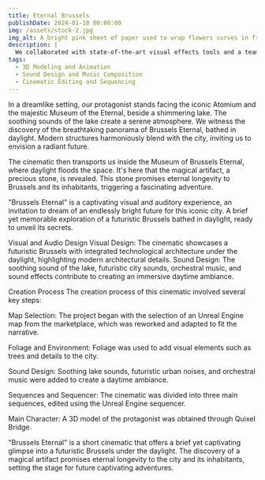 ```yaml
---
title: Eternal Brussels
publishDate: 2024-01-10 00:00:00
img: /assets/stock-2.jpg
img_alt: A bright pink sheet of paper used to wrap flowers curves in front of rich blue background
description: |
  We collaborated with state-of-the-art visual effects tools and a team of 3D artists to craft stunning, AI-enhanced visuals that immerse viewers in the futuristic world of Brussels Eternal.
tags:
  - 3D Modeling and Animation
  - Sound Design and Music Composition
  - Cinematic Editing and Sequencing
---
```


In a dreamlike setting, our protagonist stands facing the iconic Atomium and the majestic Museum of the Eternal, beside a shimmering lake. The soothing sounds of the lake create a serene atmosphere. We witness the discovery of the breathtaking panorama of Brussels Eternal, bathed in daylight. Modern structures harmoniously blend with the city, inviting us to envision a radiant future.

The cinematic then transports us inside the Museum of Brussels Eternal, where daylight floods the space. It's here that the magical artifact, a precious stone, is revealed. This stone promises eternal longevity to Brussels and its inhabitants, triggering a fascinating adventure.

"Brussels Eternal" is a captivating visual and auditory experience, an invitation to dream of an endlessly bright future for this iconic city. A brief yet memorable exploration of a futuristic Brussels bathed in daylight, ready to unveil its secrets.

Visual and Audio Design
Visual Design: The cinematic showcases a futuristic Brussels with integrated technological architecture under the daylight, highlighting modern architectural details.
Sound Design: The soothing sound of the lake, futuristic city sounds, orchestral music, and sound effects contribute to creating an immersive daytime ambiance.

Creation Process
The creation process of this cinematic involved several key steps:

Map Selection: The project began with the selection of an Unreal Engine map from the marketplace, which was reworked and adapted to fit the narrative.

Foliage and Environment: Foliage was used to add visual elements such as trees and details to the city.

Sound Design: Soothing lake sounds, futuristic urban noises, and orchestral music were added to create a daytime ambiance.

Sequences and Sequencer: The cinematic was divided into three main sequences, edited using the Unreal Engine sequencer.

Main Character: A 3D model of the protagonist was obtained through Quixel Bridge.


"Brussels Eternal" is a short cinematic that offers a brief yet captivating glimpse into a futuristic Brussels under the daylight. The discovery of a magical artifact promises eternal longevity to the city and its inhabitants, setting the stage for future captivating adventures.

